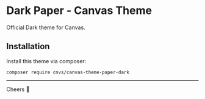 # Dark Paper - Canvas Theme

Official Dark theme for Canvas.

## Installation

Install this theme via composer:

````
composer require cnvs/canvas-theme-paper-dark
````


---
Cheers :beers: